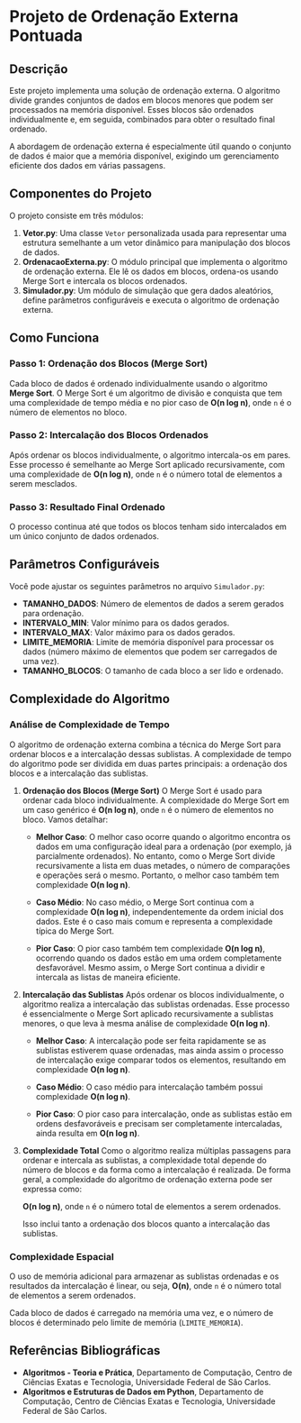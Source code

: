 # Projeto de Ordenação Externa Pontuada

## Descrição
Este projeto implementa uma solução de ordenação externa. O algoritmo divide grandes conjuntos de dados em blocos menores que podem ser processados na memória disponível. Esses blocos são ordenados individualmente e, em seguida, combinados para obter o resultado final ordenado.

A abordagem de ordenação externa é especialmente útil quando o conjunto de dados é maior que a memória disponível, exigindo um gerenciamento eficiente dos dados em várias passagens.

## Componentes do Projeto
O projeto consiste em três módulos:

1. **Vetor.py**: Uma classe `Vetor` personalizada usada para representar uma estrutura semelhante a um vetor dinâmico para manipulação dos blocos de dados.
2. **OrdenacaoExterna.py**: O módulo principal que implementa o algoritmo de ordenação externa. Ele lê os dados em blocos, ordena-os usando Merge Sort e intercala os blocos ordenados.
3. **Simulador.py**: Um módulo de simulação que gera dados aleatórios, define parâmetros configuráveis e executa o algoritmo de ordenação externa.

## Como Funciona
### Passo 1: Ordenação dos Blocos (Merge Sort)
Cada bloco de dados é ordenado individualmente usando o algoritmo **Merge Sort**. O Merge Sort é um algoritmo de divisão e conquista que tem uma complexidade de tempo média e no pior caso de **O(n log n)**, onde `n` é o número de elementos no bloco.

### Passo 2: Intercalação dos Blocos Ordenados
Após ordenar os blocos individualmente, o algoritmo intercala-os em pares. Esse processo é semelhante ao Merge Sort aplicado recursivamente, com uma complexidade de **O(n log n)**, onde `n` é o número total de elementos a serem mesclados.

### Passo 3: Resultado Final Ordenado
O processo continua até que todos os blocos tenham sido intercalados em um único conjunto de dados ordenados.

## Parâmetros Configuráveis
Você pode ajustar os seguintes parâmetros no arquivo `Simulador.py`:

- **TAMANHO_DADOS**: Número de elementos de dados a serem gerados para ordenação.
- **INTERVALO_MIN**: Valor mínimo para os dados gerados.
- **INTERVALO_MAX**: Valor máximo para os dados gerados.
- **LIMITE_MEMORIA**: Limite de memória disponível para processar os dados (número máximo de elementos que podem ser carregados de uma vez).
- **TAMANHO_BLOCOS**: O tamanho de cada bloco a ser lido e ordenado.

## Complexidade do Algoritmo

### Análise de Complexidade de Tempo
O algoritmo de ordenação externa combina a técnica do Merge Sort para ordenar blocos e a intercalação dessas sublistas. A complexidade de tempo do algoritmo pode ser dividida em duas partes principais: a ordenação dos blocos e a intercalação das sublistas.

1. **Ordenação dos Blocos (Merge Sort)**
   O Merge Sort é usado para ordenar cada bloco individualmente. A complexidade do Merge Sort em um caso genérico é **O(n log n)**, onde `n` é o número de elementos no bloco. Vamos detalhar:

   - **Melhor Caso**: O melhor caso ocorre quando o algoritmo encontra os dados em uma configuração ideal para a ordenação (por exemplo, já parcialmente ordenados). No entanto, como o Merge Sort divide recursivamente a lista em duas metades, o número de comparações e operações será o mesmo. Portanto, o melhor caso também tem complexidade **O(n log n)**.
   
   - **Caso Médio**: No caso médio, o Merge Sort continua com a complexidade **O(n log n)**, independentemente da ordem inicial dos dados. Este é o caso mais comum e representa a complexidade típica do Merge Sort.
   
   - **Pior Caso**: O pior caso também tem complexidade **O(n log n)**, ocorrendo quando os dados estão em uma ordem completamente desfavorável. Mesmo assim, o Merge Sort continua a dividir e intercala as listas de maneira eficiente.

2. **Intercalação das Sublistas**
   Após ordenar os blocos individualmente, o algoritmo realiza a intercalação das sublistas ordenadas. Esse processo é essencialmente o Merge Sort aplicado recursivamente a sublistas menores, o que leva à mesma análise de complexidade **O(n log n)**.

   - **Melhor Caso**: A intercalação pode ser feita rapidamente se as sublistas estiverem quase ordenadas, mas ainda assim o processo de intercalação exige comparar todos os elementos, resultando em complexidade **O(n log n)**.
   
   - **Caso Médio**: O caso médio para intercalação também possui complexidade **O(n log n)**.
   
   - **Pior Caso**: O pior caso para intercalação, onde as sublistas estão em ordens desfavoráveis e precisam ser completamente intercaladas, ainda resulta em **O(n log n)**.

3. **Complexidade Total**
   Como o algoritmo realiza múltiplas passagens para ordenar e intercala as sublistas, a complexidade total depende do número de blocos e da forma como a intercalação é realizada. De forma geral, a complexidade do algoritmo de ordenação externa pode ser expressa como:

   **O(n log n)**, onde `n` é o número total de elementos a serem ordenados.

   Isso inclui tanto a ordenação dos blocos quanto a intercalação das sublistas.

### Complexidade Espacial
O uso de memória adicional para armazenar as sublistas ordenadas e os resultados da intercalação é linear, ou seja, **O(n)**, onde `n` é o número total de elementos a serem ordenados.

Cada bloco de dados é carregado na memória uma vez, e o número de blocos é determinado pelo limite de memória (`LIMITE_MEMORIA`).

## Referências Bibliográficas
- **Algoritmos - Teoria e Prática**, Departamento de Computação, Centro de Ciências Exatas e Tecnologia, Universidade Federal de São Carlos.
- **Algoritmos e Estruturas de Dados em Python**, Departamento de Computação, Centro de Ciências Exatas e Tecnologia, Universidade Federal de São Carlos.
